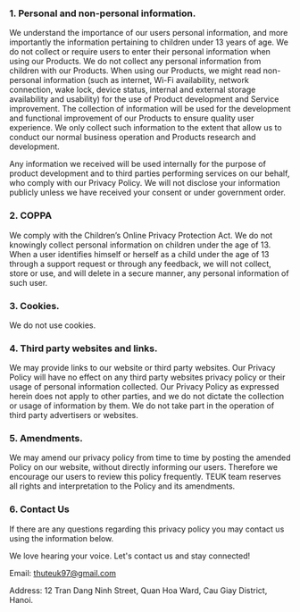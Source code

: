 
### 1. Personal and non-personal information.
We understand the importance of our users personal information, and more importantly the information pertaining to children under 13 years of age. We do not collect or require users to enter their personal information when using our Products. We do not collect any personal information from children with our Products.
When using our Products, we might read non-personal information (such as internet, Wi-Fi availability, network connection, wake lock, device status, internal and external storage availability and usability) for the use of Product development and Service improvement. The collection of information will be used for the development and functional improvement of our Products to ensure quality user experience. We only collect such information to the extent that allow us to conduct our normal business operation and Products research and development.

Any information we received will be used internally for the purpose of product development and to third parties performing services on our behalf, who comply with our Privacy Policy. We will not disclose your information publicly unless we have received your consent or under government order.

### 2. COPPA
We comply with the Children’s Online Privacy Protection Act. We do not knowingly collect personal information on children under the age of 13. When a user identifies himself or herself as a child under the age of 13 through a support request or through any feedback, we will not collect, store or use, and will delete in a secure manner, any personal information of such user.

### 3. Cookies.
We do not use cookies.

### 4. Third party websites and links.
We may provide links to our website or third party websites. Our Privacy Policy will have no effect on any third party websites privacy policy or their usage of personal information collected. Our Privacy Policy as expressed herein does not apply to other parties, and we do not dictate the collection or usage of information by them. We do not take part in the operation of third party advertisers or websites.

### 5. Amendments.
We may amend our privacy policy from time to time by posting the amended Policy on our website, without directly informing our users. Therefore we encourage our users to review this policy frequently. TEUK team reserves all rights and interpretation to the Policy and its amendments.

### 6. Contact Us
If there are any questions regarding this privacy policy you may contact us using the information below.

We love hearing your voice. Let's contact us and stay connected!

Email: thuteuk97@gmail.com

Address: 12 Tran Dang Ninh Street, Quan Hoa Ward, Cau Giay District, Hanoi.
